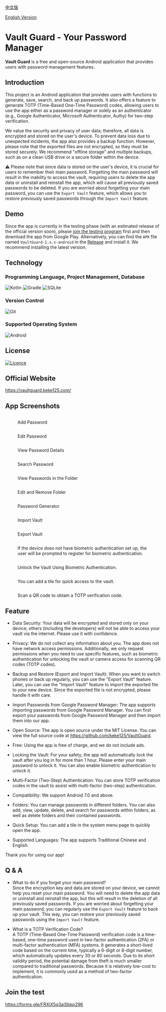 [中文版](README.md)

[English Version](README_en.md)

# Vault Guard - Your Password Manager

**Vault Guard** is a free and open-source Android application that provides users with password management features.

## Introduction

This project is an Android application that provides users with functions to generate, save, search, and back up passwords. It also offers a feature to generate TOTP (Time-Based One-Time Password) codes, allowing users to use the app either as a password manager or solely as an authenticator (e.g., Google Authenticator, Microsoft Authenticator, Authy) for two-step verification.

We value the security and privacy of user data; therefore, all data is encrypted and stored on the user's device. To prevent data loss due to unexpected incidents, the app also provides a backup function. However, please note that the exported files are not encrypted, so they must be stored securely. We recommend "offline storage" and multiple backups, such as on a clean USB drive or a secure folder within the device.

⚠️ Please note that since data is stored on the user's device, it is crucial for users to remember their main password. Forgetting the main password will result in the inability to access the vault, requiring users to delete the app data or uninstall and reinstall the app, which will cause all previously saved passwords to be deleted. If you are worried about forgetting your main password, you can use the `Export Vault` feature, which allows you to restore previously saved passwords through the `Import Vault` feature.

## Demo
Since the app is currently in the testing phase (with an estimated release of the official version soon), please [join the testing program](https://forms.gle/FRXiX5q3aiSbkp296) first and then download the app from Google Play. Alternatively, you can find the `APK` file named `VaultGuard-1.x.x-android` in the [Release](https://github.com/keke125/VaultGuard/releases) and install it. We recommend installing the latest version.

## Technology

### Programming Language, Project Management, Database
![Kotlin](https://img.shields.io/badge/Kotlin-7F52FF?&style=for-the-badge&logo=kotlin&logoColor=white) ![Gradle](https://img.shields.io/badge/Gradle-02303A?style=for-the-badge&logo=Gradle&logoColor=white) ![SQLite](https://img.shields.io/badge/SQLite-07405E?style=for-the-badge&logo=sqlite&logoColor=white)

### Version Control
![Git](https://img.shields.io/badge/git-%23F05033.svg?style=for-the-badge&logo=git&logoColor=white)

### Supported Operating System
![Android](https://img.shields.io/badge/Android-3DDC84?style=for-the-badge&logo=android&logoColor=white)

## License
[![Licence](https://img.shields.io/github/license/keke125/pixel-art-filter-web?style=for-the-badge)](LICENSE)

## Official Website
https://vaultguard.keke125.com/

## App Screenshots

<figure><img src="img/Screenshot_20240902_214112.png" alt=""><figcaption><p>Add Password</p></figcaption></figure>

<figure><img src="img/Screenshot_20240903_160508.png" alt=""><figcaption><p>Edit Password</p></figcaption></figure>

<figure><img src="img/Screenshot_20240903_160557.png" alt=""><figcaption><p>View Password Details</p></figcaption></figure>

<figure><img src="img/Screenshot_20240903_160740.png" alt=""><figcaption><p>Search Password</p></figcaption></figure>

<figure><img src="img/Screenshot_20240903_161750.png" alt=""><figcaption><p>View Passwords in the Folder</p></figcaption></figure>

<figure><img src="img/Screenshot_20240903_161927.png" alt=""><figcaption><p>Edit and Remove Folder</p></figcaption></figure>

<figure><img src="img/Screenshot_20240903_162115.png" alt=""><figcaption><p>Password Generator</p></figcaption></figure>

<figure><img src="img/Screenshot_20240903_162243.png" alt=""><figcaption><p>Import Vault</p></figcaption></figure>

<figure><img src="img/Screenshot_20240903_162345.png" alt=""><figcaption><p>Export Vault</p></figcaption></figure>

<figure><img src="img/Screenshot_20240903_162506.png" alt=""><figcaption><p>If the device does not have biometric authentication set up, the user will be prompted to register for biometric authentication.</p></figcaption></figure>

<figure><img src="img/Screenshot_20240903_162732.png" alt=""><figcaption><p>Unlock the Vault Using Biometric Authentication.</p></figcaption></figure>

<figure><img src="img/Screenshot_20240903_163132.png" alt=""><figcaption><p>You can add a tile for quick access to the vault.</p></figcaption></figure>

<figure><img src="img/Screenshot_20240903_163313.png" alt=""><figcaption><p>Scan a QR code to obtain a TOTP verification code.</p></figcaption></figure>

## Feature
- Data Security: Your data will be encrypted and stored only on your device; others (including the developers) will not be able to access your vault via the internet. Please use it with confidence.

- Privacy: We do not collect any information about you. The app does not have network access permissions. Additionally, we only request permissions when you need to use specific features, such as biometric authentication for unlocking the vault or camera access for scanning QR codes (TOTP codes).

- Backup and Restore (Export and Import Vault): When you want to switch phones or back up regularly, you can use the "Export Vault" feature. Later, you can use the "Import Vault" feature to import the exported file to your new device. Since the exported file is not encrypted, please handle it with care.

- Import Passwords from Google Password Manager: The app supports importing passwords from Google Password Manager. You can first export your passwords from Google Password Manager and then import them into our app.

- Open Source: The app is open source under the MIT License. You can view the full source code at https://github.com/keke125/VaultGuard.

- Free: Using the app is free of charge, and we do not include ads.

- Locking the Vault: For your safety, the app will automatically lock the vault after you log in for more than 1 hour. Please enter your main password to unlock it. You can also enable biometric authentication to unlock it.

- Multi-Factor (Two-Step) Authentication: You can store TOTP verification codes in the vault to assist with multi-factor (two-step) authentication.

- Compatibility: We support Android 7.0 and above.

- Folders: You can manage passwords in different folders. You can also add, view, update, delete, and search for passwords within folders, as well as delete folders and their contained passwords.

- Quick Setup: You can add a tile in the system menu page to quickly open the app.

- Supported Languages: The app supports Traditional Chinese and English.

Thank you for using our app!

## Q & A

- What to do if you forget your main password?  
  Since the encryption key and data are stored on your device, we cannot help you reset your main password. You will need to delete the app data or uninstall and reinstall the app, but this will result in the deletion of all previously saved passwords. If you are worried about forgetting your main password, you can regularly use the `Export Vault` feature to back up your vault. This way, you can restore your previously saved passwords using the `Import Vault` feature.

- What is a TOTP Verification Code?  
A TOTP (Time-Based One-Time Password) verification code is a time-based, one-time password used in two-factor authentication (2FA) or multi-factor authentication (MFA) systems. It generates a short-lived code based on the current time, typically a 6-digit or 8-digit number, which automatically updates every 30 or 60 seconds. Due to its short validity period, the potential damage from theft is much smaller compared to traditional passwords. Because it is relatively low-cost to implement, it is commonly used as a method of two-factor authentication.

## Join the test
https://forms.gle/FRXiX5q3aiSbkp296
